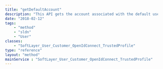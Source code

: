 ```yaml
---
title: "getDefaultAccount"
description: "This API gets the account associated with the default user for the OpenIdConnect identity that is linked to the current active SoftLayer user identity. When a single active user is found for that IAMid, it becomes the default user and the associated account is returned. When multiple default users are found only the first is preserved and the associated account is returned (remaining defaults see their default flag unset). If the current SoftLayer user identity isn't linked to any OpenIdConnect identity, or if none of the linked users were found as defaults, the API returns null. Invoke this only on IAMid-authenticated users. "
date: "2018-02-12"
tags:
    - "method"
    - "sldn"
    - "User"
classes:
    - "SoftLayer_User_Customer_OpenIdConnect_TrustedProfile"
type: "reference"
layout: "method"
mainService : "SoftLayer_User_Customer_OpenIdConnect_TrustedProfile"
---
```

